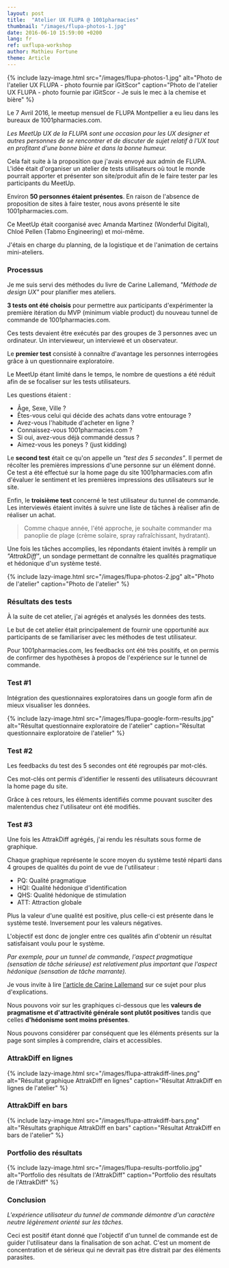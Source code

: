 ```yaml
---
layout: post
title:  "Atelier UX FLUPA @ 1001pharmacies"
thumbnail: "/images/flupa-photos-1.jpg"
date: 2016-06-10 15:59:00 +0200
lang: fr
ref: uxflupa-workshop
author: Mathieu Fortune
theme: Article
---
```


{% include lazy-image.html src="/images/flupa-photos-1.jpg" alt="Photo de l'atelier UX FLUPA - photo fournie par iGitScor" caption="Photo de l'atelier UX FLUPA - photo fournie par iGitScor - Je suis le mec à la chemise et bière" %}

Le 7 Avril 2016, le meetup mensuel de FLUPA Montpellier a eu lieu dans les bureaux de 1001pharmacies.com.

*Les MeetUp UX de la FLUPA sont une occasion pour les UX designer et autres personnes de se rencontrer et de discuter de sujet relatif à l'UX tout en profitant d'une bonne bière et dans la bonne humeur.*

Cela fait suite à la proposition que j'avais envoyé aux admin de FLUPA. L'idée était d'organiser un atelier de tests utilisateurs où tout le monde pourrait apporter et présenter son site/produit afin de le faire tester par les participants du MeetUp.

Environ __50 personnes étaient présentes__. En raison de l'absence de proposition de sites à faire tester, nous avons présenté le site 1001pharmacies.com.

Ce MeetUp était coorganisé avec Amanda Martinez (Wonderful Digital), Chloé Pellen (Tabmo Engineering) et moi-même.

J'étais en charge du planning, de la logistique et de l'animation de certains mini-ateliers.

### Processus

Je me suis servi des méthodes du livre de Carine Lallemand, *"Méthode de design UX"* pour planifier mes ateliers.

__3 tests ont été choisis__ pour permettre aux participants d'expérimenter la première itération du MVP (minimum viable product) du nouveau tunnel de commande de 1001pharmacies.com.

Ces tests devaient être exécutés par des groupes de 3 personnes avec un ordinateur. Un intervieweur, un interviewé et un observateur.

Le __premier test__ consisté à connaître d'avantage les personnes interrogées grâce à un questionnaire exploratoire.

Le MeetUp étant limité dans le temps, le nombre de questions a été réduit afin de se focaliser sur les tests utilisateurs.

Les questions étaient :

* Âge, Sexe, Ville ?
* Êtes-vous celui qui décide des achats dans votre entourage ?
* Avez-vous l'habitude d'acheter en ligne ?
* Connaissez-vous 1001pharmacies.com ?
* Si oui, avez-vous déjà commandé dessus ?
* Aimez-vous les poneys ? (just kidding)

Le __second test__ était ce qu'on appelle un *"test des 5 secondes"*.
Il permet de récolter les premières impressions d'une personne sur un élément donné.
Ce test a été effectué sur la home page du site 1001pharmacies.com afin d'évaluer le sentiment et les premières impressions des utilisateurs sur le site.

Enfin, le __troisième test__ concerné le test utilisateur du tunnel de commande. Les interviewés étaient invités à suivre une liste de tâches à réaliser afin de réaliser un achat.

<blockquote>
Comme chaque année, l'été approche, je souhaite commander ma panoplie de plage (crème solaire, spray rafraîchissant, hydratant).
</blockquote>


Une fois les tâches accomplies, les répondants étaient invités à remplir un *"AttrakDiff"*, un sondage permettant de connaître les qualités pragmatique et hédonique d'un système testé.

{% include lazy-image.html src="/images/flupa-photos-2.jpg" alt="Photo de l'atelier" caption="Photo de l'atelier" %}

### Résultats des tests

À la suite de cet atelier, j'ai agrégés et analysés les données des tests.

Le but de cet atelier était principalement de fournir une opportunité aux participants de se familiariser avec les méthodes de test utilisateur.


Pour 1001pharmacies.com, les feedbacks ont été très positifs, et on permis de confirmer des hypothèses à propos de l'expérience sur le tunnel de commande.

### Test #1

Intégration des questionnaires exploratoires dans un google form afin de mieux visualiser les données.

{% include lazy-image.html src="/images/flupa-google-form-results.jpg" alt="Résultat questionnaire exploratoire de l'atelier" caption="Résultat questionnaire exploratoire de l'atelier" %}

### Test #2

Les feedbacks du test des 5 secondes ont été regroupés par mot-clés.

Ces mot-clés ont permis d'identifier le ressenti des utilisateurs découvrant la home page du site.

Grâce à ces retours, les éléments identifiés comme pouvant susciter des malentendus chez l'utilisateur ont été modifiés.

### Test #3

Une fois les AttrakDiff agrégés, j'ai rendu les résultats sous forme de graphique.

Chaque graphique représente le score moyen du système testé réparti dans 4 groupes de qualités du point de vue de l'utilisateur :

* PQ: Qualité pragmatique
* HQI: Qualité hédonique d'identification
* QHS: Qualité hédonique de stimulation
* ATT: Attraction globale

Plus la valeur d'une qualité est positive, plus celle-ci est présente dans le système testé. Inversement pour les valeurs négatives.

L'objectif est donc de jongler entre ces qualités afin d'obtenir un résultat satisfaisant voulu pour le système.

*Par exemple, pour un tunnel de commande, l'aspect pragmatique (sensation de tâche sérieuse) est relativement plus important que l'aspect hédonique (sensation de tâche marrante).*

Je vous invite à lire [l'article de Carine Lallemand](https://uxmind.eu/2014/06/23/attrakdiff-evaluation-quantitative-ux/ "Article AttrakDiff Carine Lallemand") sur ce sujet pour plus d'explications.

Nous pouvons voir sur les graphiques ci-dessous que les __valeurs de pragmatisme et d'attractivité générale sont plutôt positives__ tandis que celles __d'hédonisme sont moins présentes__.

Nous pouvons considérer par conséquent que les éléments présents sur la page sont simples à comprendre, clairs et accessibles.

### AttrakDiff en lignes

{% include lazy-image.html src="/images/flupa-attrakdiff-lines.png" alt="Résultat graphique AttrakDiff en lignes" caption="Résultat AttrakDiff en lignes de l'atelier" %}

### AttrakDiff en bars

{% include lazy-image.html src="/images/flupa-attrakdiff-bars.png" alt="Résultats graphique AttrakDiff en bars" caption="Résultat AttrakDiff en bars de l'atelier" %}


### Portfolio des résultats


{% include lazy-image.html src="/images/flupa-results-portfolio.jpg" alt="Portfolio des résultats de l'AttrakDiff" caption="Portfolio des résultats de l'AttrakDiff" %}


### Conclusion

*L'expérience utilisateur du tunnel de commande démontre d'un caractère neutre légèrement orienté sur les tâches.*

Ceci est positif étant donné que l'objectif d'un tunnel de commande est de guider l'utilisateur dans la finalisation de son achat. C'est un moment de concentration et de sérieux qui ne devrait pas être distrait par des éléments parasites.